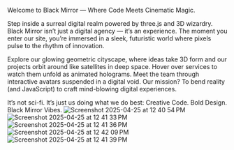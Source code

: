 Welcome to Black Mirror — Where Code Meets Cinematic Magic.

Step inside a surreal digital realm powered by three.js and 3D wizardry. Black Mirror isn’t just a digital agency — it’s an experience. The moment you enter our site, you’re immersed in a sleek, futuristic world where pixels pulse to the rhythm of innovation.

Explore our glowing geometric cityscape, where ideas take 3D form and our projects orbit around like satellites in deep space. Hover over services to watch them unfold as animated holograms. Meet the team through interactive avatars suspended in a digital void. Our mission? To bend reality (and JavaScript) to craft mind-blowing digital experiences.

It’s not sci-fi. It’s just us doing what we do best: Creative Code. Bold Design. Black Mirror Vibes.
![Screenshot 2025-04-25 at 12 40 54 PM](https://github.com/user-attachments/assets/5094fb30-ed2f-4680-b78e-76eed2eae3e7)
![Screenshot 2025-04-25 at 12 41 33 PM](https://github.com/user-attachments/assets/696353ec-5eb0-4672-9f77-339bdef1c3f3)
![Screenshot 2025-04-25 at 12 41 36 PM](https://github.com/user-attachments/assets/29d9cd45-7838-4b70-808c-4f783cd35a0a)
![Screenshot 2025-04-25 at 12 42 09 PM](https://github.com/user-attachments/assets/715907da-3462-4dfa-857d-8d9be2b483a6)
![Screenshot 2025-04-25 at 12 41 39 PM](https://github.com/user-attachments/assets/f080a189-eda1-4d4e-8917-d0d3bd4698ae)
